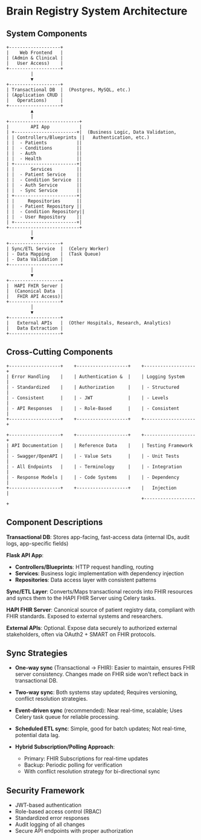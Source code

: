 # Brain Registry System Architecture

## System Components

```
+-------------------+
|    Web Frontend   |
| (Admin & Clinical |
|   User Access)    |
+-------------------+
         |
         ▼
+-------------------+
| Transactional DB  |  (Postgres, MySQL, etc.)
| (Application CRUD |
|   Operations)     |
+-------------------+
         ▲
         │
+--------------------------+
|        API App           |
| +-----------------------+|  (Business Logic, Data Validation,
| | Controllers/Blueprints ||   Authentication, etc.)
| |  - Patients           ||
| |  - Conditions         ||
| |  - Auth               ||
| |  - Health             ||
| +-----------------------+|
| |      Services         ||
| |  - Patient Service    ||
| |  - Condition Service  ||
| |  - Auth Service       ||
| |  - Sync Service       ||
| +-----------------------+|
| |     Repositories      ||
| |  - Patient Repository ||
| |  - Condition Repository||
| |  - User Repository    ||
| +-----------------------+|
+--------------------------+
         │
         ▼
+-------------------+
| Sync/ETL Service  |  (Celery Worker)
| - Data Mapping    |  (Task Queue)
| - Data Validation |
+-------------------+
         │
         ▼
+-------------------+
|  HAPI FHIR Server |
|  (Canonical Data  |
|   FHIR API Access)|
+-------------------+
         │
         ▼
+-------------------+
|   External APIs   |  (Other Hospitals, Research, Analytics)
|   Data Extraction |
+-------------------+
```

## Cross-Cutting Components

```
+-------------------+    +-------------------+    +-------------------+
| Error Handling    |    | Authentication &  |    | Logging System    |
| - Standardized    |    | Authorization     |    | - Structured      |
| - Consistent      |    | - JWT             |    | - Levels          |
| - API Responses   |    | - Role-Based      |    | - Consistent      |
+-------------------+    +-------------------+    +-------------------+
```

```
+-------------------+    +-------------------+    +-------------------+
| API Documentation |    | Reference Data    |    | Testing Framework |
| - Swagger/OpenAPI |    | - Value Sets      |    | - Unit Tests      |
| - All Endpoints   |    | - Terminology     |    | - Integration     |
| - Response Models |    | - Code Systems    |    | - Dependency      |
+-------------------+    +-------------------+    |   Injection       |
                                                  +-------------------+
```

## Component Descriptions

**Transactional DB**: Stores app-facing, fast-access data (internal IDs, audit logs, app-specific fields)

**Flask API App**: 
- **Controllers/Blueprints**: HTTP request handling, routing
- **Services**: Business logic implementation with dependency injection
- **Repositories**: Data access layer with consistent patterns

**Sync/ETL Layer**: Converts/Maps transactional records into FHIR resources and syncs them to the HAPI FHIR Server using Celery tasks.

**HAPI FHIR Server**: Canonical source of patient registry data, compliant with FHIR standards. Exposed to external systems and researchers.

**External APIs**: Optional. Expose data securely to authorized external stakeholders, often via OAuth2 + SMART on FHIR protocols.

## Sync Strategies 

- **One-way sync** (Transactional → FHIR): Easier to maintain, ensures FHIR server consistency. Changes made on FHIR side won't reflect back in transactional DB.

- **Two-way sync**: Both systems stay updated; Requires versioning, conflict resolution strategies.

- **Event-driven sync** (recommended): Near real-time, scalable; Uses Celery task queue for reliable processing.

- **Scheduled ETL sync**: Simple, good for batch updates; Not real-time, potential data lag.

- **Hybrid Subscription/Polling Approach**: 
  - Primary: FHIR Subscriptions for real-time updates
  - Backup: Periodic polling for verification
  - With conflict resolution strategy for bi-directional sync

## Security Framework

- JWT-based authentication
- Role-based access control (RBAC)
- Standardized error responses
- Audit logging of all changes
- Secure API endpoints with proper authorization